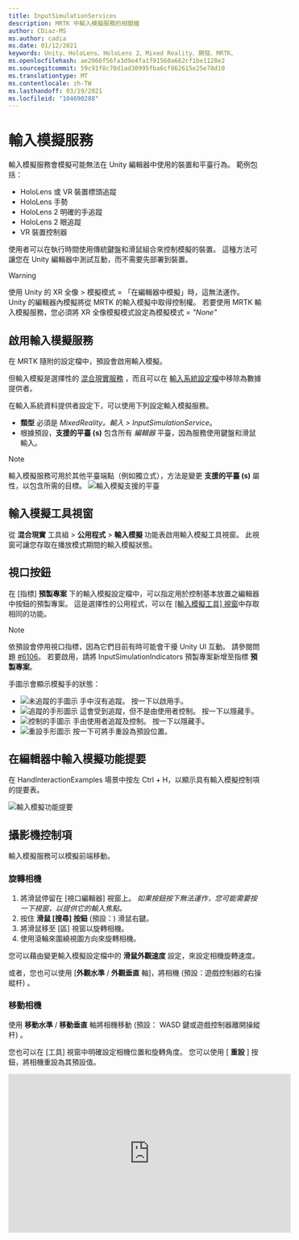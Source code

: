 ```yaml
---
title: InputSimulationServices
description: MRTK 中輸入模擬服務的相關檔
author: CDiaz-MS
ms.author: cadia
ms.date: 01/12/2021
keywords: Unity、HoloLens、HoloLens 2、Mixed Reality、開發、MRTK、
ms.openlocfilehash: ae2066f56fa3d9e4fa1f91560a662cf1be1128e2
ms.sourcegitcommit: 59c91f8c70d1ad30995fba6cf862615e25e78d10
ms.translationtype: MT
ms.contentlocale: zh-TW
ms.lasthandoff: 03/19/2021
ms.locfileid: "104690288"
---
```

# <a name="input-simulation-service"></a>輸入模擬服務

輸入模擬服務會模擬可能無法在 Unity 編輯器中使用的裝置和平臺行為。 範例包括：

* HoloLens 或 VR 裝置標頭追蹤
* HoloLens 手勢
* HoloLens 2 明確的手追蹤
* HoloLens 2 眼追蹤
* VR 裝置控制器

使用者可以在執行時間使用傳統鍵盤和滑鼠組合來控制模擬的裝置。 這種方法可讓您在 Unity 編輯器中測試互動，而不需要先部署到裝置。

> [!WARNING]
> 使用 Unity 的 XR 全像 > 模擬模式 = 「在編輯器中模擬」時，這無法運作。 Unity 的編輯器內模擬將從 MRTK 的輸入模擬中取得控制權。 若要使用 MRTK 輸入模擬服務，您必須將 XR 全像模擬模式設定為模擬模式 = *"None"*

## <a name="enabling-the-input-simulation-service"></a>啟用輸入模擬服務

在 MRTK 隨附的設定檔中，預設會啟用輸入模擬。

但輸入模擬是選擇性的 [混合現實服務](../../architecture/mixed-reality-services.md) ，而且可以在 [輸入系統設定檔](../input/input-providers.md)中移除為數據提供者。

在輸入系統資料提供者設定下，可以使用下列設定輸入模擬服務。

* **類型** 必須是 *MixedReality。輸入 > InputSimulationService*。
* 根據預設，**支援的平臺 (s)** 包含所有 *編輯器* 平臺，因為服務使用鍵盤和滑鼠輸入。

> [!NOTE]
> 輸入模擬服務可用於其他平臺端點（例如獨立式），方法是變更 **支援的平臺 (s)** 屬性，以包含所需的目標。
> ![輸入模擬支援的平臺](../images/input-simulation/InputSimulationSupportedPlatforms.gif)

## <a name="input-simulation-tools-window"></a>輸入模擬工具視窗

從 **混合現實** 工具組  >  **公用程式**  >  **輸入模擬** 功能表啟用輸入模擬工具視窗。 此視窗可讓您存取在播放模式期間的輸入模擬狀態。

## <a name="viewport-buttons"></a>視口按鈕

在 [指標] **預製專案** 下的輸入模擬設定檔中，可以指定用於控制基本放置之編輯器中按鈕的預製專案。 這是選擇性的公用程式，可以在 [ [輸入模擬工具] 視窗](#input-simulation-tools-window)中存取相同的功能。

> [!NOTE]
> 依預設會停用視口指標，因為它們目前有時可能會干擾 Unity UI 互動。 請參閱問題 [#6106](https://github.com/microsoft/MixedRealityToolkit-Unity/issues/6106)。 若要啟用，請將 InputSimulationIndicators 預製專案新增至指標 **預製專案**。

手圖示會顯示模擬手的狀態：

* ![未追蹤的手圖示](../images/input-simulation/MRTK_InputSimulation_HandIndicator_Untracked.png) 手中沒有追蹤。 按一下以啟用手。
* ![追蹤的手形圖示](../images/input-simulation/MRTK_InputSimulation_HandIndicator_Tracked.png "追蹤的手形圖示") 這會受到追蹤，但不是由使用者控制。 按一下以隱藏手。
* ![控制的手圖示](../images/input-simulation/MRTK_InputSimulation_HandIndicator_Controlled.png "控制的手圖示") 手由使用者追蹤及控制。 按一下以隱藏手。
* ![重設手形圖示](../images/input-simulation/MRTK_InputSimulation_HandIndicator_Reset.png "重設手形圖示") 按一下可將手重設為預設位置。

## <a name="in-editor-input-simulation-cheat-sheet"></a>在編輯器中輸入模擬功能提要

在 HandInteractionExamples 場景中按左 Ctrl + H，以顯示具有輸入模擬控制項的提要表。

![輸入模擬功能提要](https://user-images.githubusercontent.com/39840334/86066480-13637f00-ba27-11ea-8814-d222d548f684.gif)

## <a name="camera-control"></a>攝影機控制項

輸入模擬服務可以模擬前端移動。

### <a name="rotating-the-camera"></a>旋轉相機

1. 將滑鼠停留在 [視口編輯器] 視窗上。
    *如果按鈕按下無法運作，您可能需要按一下視窗，以提供它的輸入焦點。*
1. 按住 **滑鼠 [搜尋] 按鈕** (預設：) 滑鼠右鍵。
1. 將滑鼠移至 [區] 視窗以旋轉相機。
1. 使用滾輪來圍繞視圖方向來旋轉相機。

您可以藉由變更輸入模擬設定檔中的 **滑鼠外觀速度** 設定，來設定相機旋轉速度。

或者，您也可以使用 [**外觀水準** / **外觀垂直** 軸]，將相機 (預設：遊戲控制器的右操縱杆) 。

### <a name="moving-the-camera"></a>移動相機

使用 **移動水準** / **移動垂直** 軸將相機移動 (預設： WASD 鍵或遊戲控制器離開操縱杆) 。

您也可以在 [工具] 視窗中明確設定相機位置和旋轉角度。 您可以使用 [ **重設** ] 按鈕，將相機重設為其預設值。

<iframe width="560" height="315" src="https://www.youtube.com/embed/Z7L4I1ET7GU" class="center" frameborder="0" allow="accelerometer; encrypted-media; gyroscope; picture-in-picture" allowfullscreen />

## <a name="controller-simulation"></a>控制器模擬

輸入模擬支援模擬控制器裝置 (亦即移動控制器和手) 。 這些虛擬控制器可以與任何支援一般控制器的物件互動，例如按鈕或 grabbable 物件。

### <a name="controller-simulation-mode"></a>控制器模擬模式

在 [ [輸入模擬工具] 視窗](#input-simulation-tools-window) 中， **預設控制器模擬模式** 設定會在三個不同的輸入模型之間切換。 您也可以在輸入模擬設定檔中設定此預設模式。

* 明確表達的 *手：模擬* 具有聯合位置資料的全向裝置。

   模擬 HoloLens 2 互動模型。

   以確切定位或使用觸控為依據的互動，可在此模式中模擬。

* *手手勢*：利用點擊和基本手勢模擬簡化的模型。

   模擬 [HoloLens 互動模型](https://docs.microsoft.com/windows/mixed-reality/gestures)。

   焦點是使用注視指標來控制。 「 *攻* 點」手勢用來與按鈕互動。

* *移動控制器*：模擬與 VR 耳機搭配使用的動作控制器，其運作方式類似于與明確表達的互動。

   使用控制器互動模型來模擬 VR 耳機。

   觸發程式、抓取和功能表鍵是透過鍵盤和滑鼠輸入模擬。

### <a name="simulating-controller-movement"></a>模擬控制器移動

按住 **左/靠右控制器操作金鑰** (預設：左方控制器的 *左移位* 和右邊控制器的 *空間*) ，以取得任一控制器的控制權。 當按下操作按鍵時，控制器將會出現在 [功能區] 中。 一旦釋放操作金鑰之後，控制器會在短暫的 **控制器隱藏 Timeout** 之後消失。

您可以透過 [ [輸入模擬工具] 視窗](#input-simulation-tools-window) 中的相機來切換和凍結控制器，或按下 **切換左/向右控制器鍵** (預設值： *T* 代表左邊， *Y* 表示右邊的) 。 再按一次切換鍵，再次隱藏控制器。 若要操控控制器，必須保留 **左/右控制器操作金鑰** 。 按兩下 **Left/Right 控制器操作金鑰** 也可以開啟/關閉控制器。

滑鼠移動會將控制器移至 [視圖] 平面。 您可以使用 **滑鼠滾輪**，更進一步或更接近相機來移動控制器。

若要使用滑鼠旋轉控制器，請將 **左/右控制器操作金鑰** (*左移* 或 *空格*) *，然後* 將 **控制器旋轉按鈕** (預設： *左方 Ctrl* 按鈕) ，然後移動滑鼠以旋轉控制器。 您可以藉由變更輸入模擬設定檔中的 **滑鼠控制器旋轉速度** 設定，來設定控制器旋轉速度。

所有放置也都可以在 [ [輸入模擬工具] 視窗](#input-simulation-tools-window)中變更，包括重設為預設值。

### <a name="additional-profile-settings"></a>其他設定檔設定

* **控制器深度乘數** 控制滑鼠滾輪深度移動的敏感度。 較大的數位會加速控制器縮放。
* **預設控制器距離** 是來自相機的控制器初始距離。 按一下 [ **重設** ] 按鈕控制器也會將控制器放在這個距離。
* **控制器抖動量** 會將隨機動作新增至控制器。 這項功能可用來模擬裝置上不正確的控制器追蹤，並確保互動適用于雜訊的輸入。

<iframe width="560" height="315" src="https://www.youtube.com/embed/uRYfwuqsjBQ" class="center" frameborder="0" allow="accelerometer; encrypted-media; gyroscope; picture-in-picture" allowfullscreen />

### <a name="hand-gestures"></a>手勢

捏合、抓取、刺探等手勢也可以模擬。

1. 使用 **left/Right 控制器操作金鑰** (*左移* 或 *空格*) 來啟用手形控制

2. 在操作時，按住滑鼠按鍵以執行手勢手勢。

您可以對應每個滑鼠按鍵，使用 *左/中/右滑鼠右鍵手勢* 設定，將手圖形轉換成不同的手勢。 當未按下任何按鈕時， *預設手勢* 是手的形狀。

> [!NOTE]
> 縮小 *手勢是* 唯一執行「選取」動作的手勢。

### <a name="one-hand-manipulation"></a>單次操作

1. 按住 **left/Right 控制器操作金鑰** (*左移* 或 *空格*) 
2. 物件上的點
3. 按住滑鼠按鍵以縮小
4. 使用您的滑鼠移動物件
5. 放開滑鼠按鍵以停止互動

<iframe width="560" height="315" src="https://www.youtube.com/embed/rM0xaHam6wM" class="center" frameborder="0" allow="accelerometer; encrypted-media; gyroscope; picture-in-picture" allowfullscreen />

### <a name="two-hand-manipulation"></a>雙手勢操作

若要同時以兩種方式操作物件，建議使用持續性手動模式。

1. 按下切換鍵 (*T/Y*) 來切換。
1. 一次處理一個手勢：
    1. 按住 **空格鍵** 以控制右手邊
    1. 將手移至您要抓取物件的位置
    1. 按下 **滑鼠左鍵** 可啟動 *縮小手勢。*
    1. 釋放 **空間** 可停止控制右手邊。 手將會凍結並 *鎖定到縮小手勢，* 因為它已不再被操作。
1. 以另一種方式重複此程式，在第二個位置抓取相同的物件。
1. 現在這兩個手都會抓取相同的物件，您可以將其中一個物件移至兩個執行中的操作。

<iframe width="560" height="315" src="https://www.youtube.com/embed/Qol5OFNfN14" class="center" frameborder="0" allow="accelerometer; encrypted-media; gyroscope; picture-in-picture" allowfullscreen />

### <a name="ggv-gaze-gesture-and-voice-interaction"></a>GGV (注視、手勢和語音) 互動

根據預設，GGV 互動會在編輯器中啟用，但場景中不會有明確的手。

1. 旋轉相機以指向互動物件上的注視游標 (滑鼠右鍵) 
1. 按一下並按住 **滑鼠** 左鍵以進行互動
1. 再次旋轉相機以操作物件

您可以切換輸入模擬設定檔內的 [ *已啟用手動可用輸入* ] 選項來關閉此功能。

此外，您可以使用模擬的手 GGV 互動

1. 藉由將 **手動模擬模式** 切換至 [輸入模擬設定檔](#enabling-the-input-simulation-service)中的 *手勢* 來啟用 GGV 模擬
1. 旋轉相機以指向互動物件上的注視游標 (滑鼠右鍵) 
1. 按住 **空格鍵** 以控制右手邊
1. 按一下並按住 **滑鼠** 左鍵以進行互動
1. 使用您的滑鼠移動物件
1. 放開滑鼠按鍵以停止互動

<iframe width="560" height="315" src="https://www.youtube.com/embed/6841rRMdqWw" class="center" frameborder="0" allow="accelerometer; encrypted-media; gyroscope; picture-in-picture" allowfullscreen />

### <a name="motion-controller-interaction"></a>移動控制器互動

模擬的動作控制器可透過與明確表達的相同方式來操作。 在觸發程式、抓取和功能表鍵分別對應至 *滑鼠左鍵*、 *G* 和 *M* 鍵的情況下，互動模型與明確的手互動很類似。

### <a name="eye-tracking"></a>眼球追蹤

您可以藉由檢查 [輸入模擬設定檔](#enabling-the-input-simulation-service)中的 [**模擬眼睛位置**] 選項來啟用 [眼睛追蹤模擬](../eye-tracking/eye-tracking-basic-setup.md#simulating-eye-tracking-in-the-unity-editor)。 這不應該與 GGV 或移動控制器樣式互動一起使用 (因此，請確定 **預設控制器模擬模式** 已設定為 [ *已) ]* 。

## <a name="see-also"></a>另請參閱

* [輸入系統設定檔](../input/input-providers.md)。

